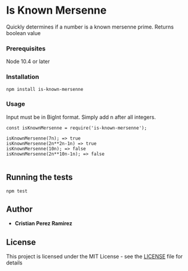 # Is Known Mersenne

Quickly determines if a number is a known mersenne prime. Returns boolean value


### Prerequisites

Node 10.4 or later



### Installation





```
npm install is-known-mersenne
```

### Usage

Input must be in BigInt format. Simply add n after all integers.
```
const isKnownMersenne = require('is-known-mersenne');

isKnownMersenne(7n); => true
isKnownMersenne(2n**2n-1n) => true
isKnownMersenne(10n); => false
isKnownMersenne(2n**10n-1n); => false


```



## Running the tests



```
npm test
```



 

## Author

* **Cristian Perez Ramirez** 
## License

This project is licensed under the MIT License - see the [LICENSE](LICENSE) file for details
